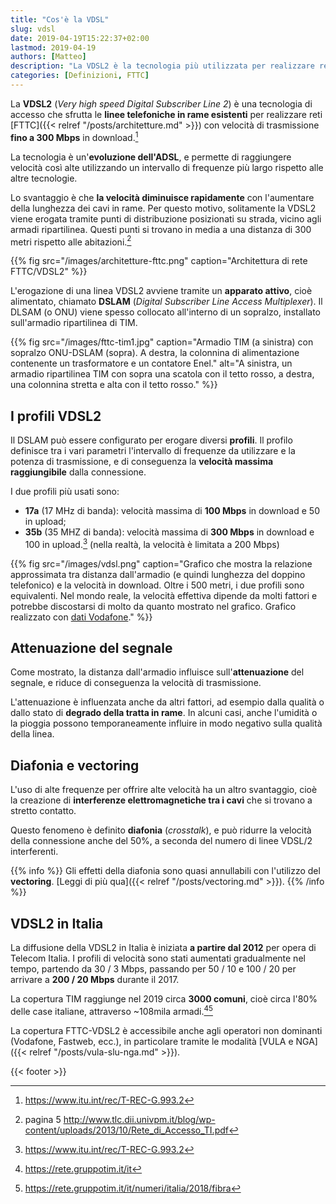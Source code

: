 ```yaml
---
title: "Cos'è la VDSL"
slug: vdsl
date: 2019-04-19T15:22:37+02:00
lastmod: 2019-04-19
authors: [Matteo]
description: "La VDSL2 è la tecnologia più utilizzata per realizzare reti FTTC (fibra mista rame). Scopri come funziona, cosa sono i profili, e quanto è diffusa in Italia."
categories: [Definizioni, FTTC]
---
```


La **VDSL2** (*Very high speed Digital Subscriber Line 2*) è una tecnologia di accesso che sfrutta le **linee telefoniche in rame esistenti** per realizzare reti [FTTC]({{< relref "/posts/architetture.md" >}}) con velocità di trasmissione **fino a 300 Mbps** in download.[^itu]

La tecnologia è un'**evoluzione dell'ADSL**, e permette di raggiungere velocità così alte utilizzando un intervallo di frequenze più largo rispetto alle altre tecnologie.

Lo svantaggio è che **la velocità diminuisce rapidamente** con l'aumentare della lunghezza dei cavi in rame. Per questo motivo, solitamente la VDSL2 viene erogata tramite punti di distribuzione posizionati su strada, vicino agli armadi ripartilinea. Questi punti si trovano in media a una distanza di 300 metri rispetto alle abitazioni.[^telecom]

{{% fig src="/images/architetture-fttc.png" caption="Architettura di rete FTTC/VDSL2" %}}

L'erogazione di una linea VDSL2 avviene tramite un **apparato attivo**, cioè alimentato, chiamato **DSLAM** (*Digital Subscriber Line Access Multiplexer*). Il DLSAM (o ONU) viene spesso collocato all'interno di un sopralzo, installato sull'armadio ripartilinea di TIM.

{{% fig src="/images/fttc-tim1.jpg" caption="Armadio TIM (a sinistra) con sopralzo ONU-DSLAM (sopra). A destra, la colonnina di alimentazione contenente un trasformatore e un contatore Enel." alt="A sinistra, un armadio ripartilinea TIM con sopra una scatola con il tetto rosso, a destra, una colonnina stretta e alta con il tetto rosso." %}}

## I profili VDSL2

Il DSLAM può essere configurato per erogare diversi **profili**. Il profilo definisce tra i vari parametri l'intervallo di frequenze da utilizzare e la potenza di trasmissione, e di conseguenza la **velocità massima raggiungibile** dalla connessione.

I due profili più usati sono:

- **17a** (17 MHz di banda): velocità massima di **100 Mbps** in download e 50 in upload;
- **35b** (35 MHZ di banda): velocità massima di **300 Mbps** in download e 100 in upload.[^itu] \(nella realtà, la velocità è limitata a 200 Mbps)

{{% fig src="/images/vdsl.png" caption="Grafico che mostra la relazione approssimata tra distanza dall'armadio (e quindi lunghezza del doppino telefonico) e la velocità in download. Oltre i 500 metri, i due profili sono equivalenti. Nel mondo reale, la velocità effettiva dipende da molti fattori e potrebbe discostarsi di molto da quanto mostrato nel grafico. Grafico realizzato con [dati Vodafone](https://www.vodafone.it/portal/Privati/Tariffe-e-Prodotti/Fibra--ADSL-e-telefono/fibra-ottica-vodafone)." %}}

## Attenuazione del segnale

Come mostrato, la distanza dall'armadio influisce sull'**attenuazione** del segnale, e riduce di conseguenza la velocità di trasmissione.

L'attenuazione è influenzata anche da altri fattori, ad esempio dalla qualità o dallo stato di **degrado della tratta in rame**. In alcuni casi, anche l'umidità o la pioggia possono temporaneamente influire in modo negativo sulla qualità della linea.

## Diafonia e vectoring

L'uso di alte frequenze per offrire alte velocità ha un altro svantaggio, cioè la creazione di **interferenze elettromagnetiche tra i cavi** che si trovano a stretto contatto.

Questo fenomeno è definito **diafonia** (*crosstalk*), e può ridurre la velocità della connessione anche del 50%, a seconda del numero di linee VDSL/2 interferenti.

{{% info %}}
Gli effetti della diafonia sono quasi annullabili con l'utilizzo del **vectoring**. [Leggi di più qua]({{< relref "/posts/vectoring.md" >}}).
{{% /info %}}

## VDSL2 in Italia

La diffusione della VDSL2 in Italia è iniziata **a partire dal 2012** per opera di Telecom Italia. I profili di velocità sono stati aumentati gradualmente nel tempo, partendo da 30 / 3 Mbps, passando per 50 / 10 e 100 / 20 per arrivare a **200 / 20 Mbps** durante il 2017.

La copertura TIM raggiunge nel 2019 circa **3000 comuni**, cioè circa l'80% delle case italiane, attraverso ~108mila armadi.[^rete1][^rete2]

La copertura FTTC-VDSL2 è accessibile anche agli operatori non dominanti (Vodafone, Fastweb, ecc.), in particolare tramite le modalità [VULA e NGA]({{< relref "/posts/vula-slu-nga.md" >}}).

{{< footer >}}

[^itu]: https://www.itu.int/rec/T-REC-G.993.2
[^telecom]: pagina 5 http://www.tlc.dii.univpm.it/blog/wp-content/uploads/2013/10/Rete_di_Accesso_TI.pdf
[^rete1]: https://rete.gruppotim.it/it
[^rete2]: https://rete.gruppotim.it/it/numeri/italia/2018/fibra

